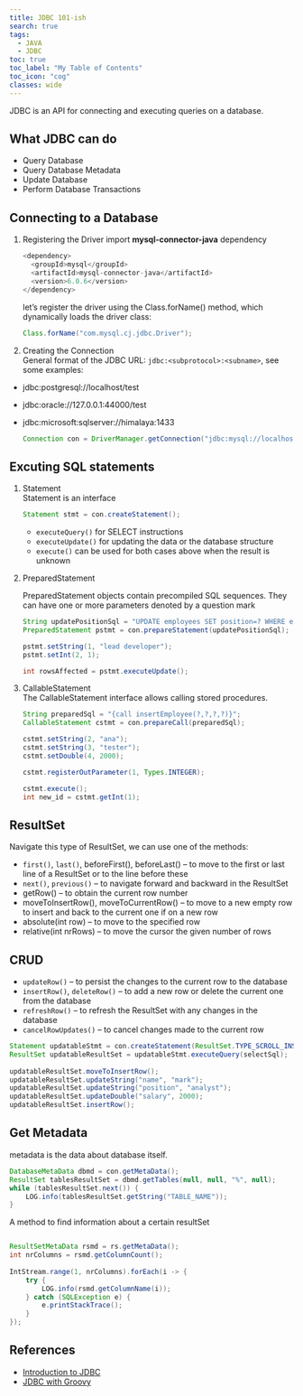 ```yaml
---
title: JDBC 101-ish
search: true
tags: 
  - JAVA
  - JDBC
toc: true
toc_label: "My Table of Contents"
toc_icon: "cog"
classes: wide
---
```

JDBC is an API for connecting and executing queries on a database.

## What JDBC can do

- Query Database
- Query Database Metadata
- Update Database
- Perform Database Transactions

## Connecting to a Database

1. Registering the Driver
   import **mysql-connector-java** dependency
    ```java
    <dependency>
      <groupId>mysql</groupId>
      <artifactId>mysql-connector-java</artifactId>
      <version>6.0.6</version>
    </dependency>
    ```
    
    let’s register the driver using the Class.forName() method, which dynamically loads the driver class:
    
    ```java
    Class.forName("com.mysql.cj.jdbc.Driver");
    ```

2. Creating the Connection  
    General format of the JDBC URL: `jdbc:<subprotocol>:<subname>`, see some examples:
  - jdbc:postgresql://localhost/test 
  - jdbc:oracle://127.0.0.1:44000/test 
  - jdbc:microsoft:sqlserver://himalaya:1433
    
    ```java
    Connection con = DriverManager.getConnection("jdbc:mysql://localhost:3306/myDb", "user1", "pass");
    ```

  
## Excuting SQL statements

1. Statement  
  Statement is an interface
    ```java
    Statement stmt = con.createStatement();
    ```
    - `executeQuery()` for SELECT instructions
    - `executeUpdate()` for updating the data or the database structure
    - `execute()` can be used for both cases above when the result is unknown

2. PreparedStatement  

    PreparedStatement objects contain precompiled SQL sequences. They can have one or more parameters denoted by a question mark
    ```java
    String updatePositionSql = "UPDATE employees SET position=? WHERE emp_id=?";
    PreparedStatement pstmt = con.prepareStatement(updatePositionSql);
    
    pstmt.setString(1, "lead developer");
    pstmt.setInt(2, 1);
    
    int rowsAffected = pstmt.executeUpdate();
    ```
3. CallableStatement  
  The CallableStatement interface allows calling stored procedures.
    ```java
    String preparedSql = "{call insertEmployee(?,?,?,?)}";
    CallableStatement cstmt = con.prepareCall(preparedSql);
    
    cstmt.setString(2, "ana");
    cstmt.setString(3, "tester");
    cstmt.setDouble(4, 2000);
    
    cstmt.registerOutParameter(1, Types.INTEGER);
    
    cstmt.execute();
    int new_id = cstmt.getInt(1);
    ```
    
## ResultSet  
   Navigate this type of ResultSet, we can use one of the methods:
   - `first()`, `last()`, beforeFirst(), beforeLast() – to move to the first or last line of a ResultSet or to the line before these
   - `next()`, `previous()` – to navigate forward and backward in the ResultSet
   - getRow() – to obtain the current row number
   - moveToInsertRow(), moveToCurrentRow() – to move to a new empty row to insert and back to the current one if on a new row
   - absolute(int row) – to move to the specified row
   - relative(int nrRows) – to move the cursor the given number of rows
 
## CRUD
 
   - `updateRow()` – to persist the changes to the current row to the database
   - `insertRow()`, `deleteRow()` – to add a new row or delete the current one from the database
   - `refreshRow()` – to refresh the ResultSet with any changes in the database
   - `cancelRowUpdates()` – to cancel changes made to the current row
   
   ```java
   Statement updatableStmt = con.createStatement(ResultSet.TYPE_SCROLL_INSENSITIVE, ResultSet.CONCUR_UPDATABLE);
   ResultSet updatableResultSet = updatableStmt.executeQuery(selectSql);
    
   updatableResultSet.moveToInsertRow();
   updatableResultSet.updateString("name", "mark");
   updatableResultSet.updateString("position", "analyst");
   updatableResultSet.updateDouble("salary", 2000);
   updatableResultSet.insertRow();  
   ```
   
## Get Metadata
metadata is the data about database itself.

```java
DatabaseMetaData dbmd = con.getMetaData();
ResultSet tablesResultSet = dbmd.getTables(null, null, "%", null);
while (tablesResultSet.next()) {
    LOG.info(tablesResultSet.getString("TABLE_NAME"));
}

```

A method to find information about a certain resultSet
```java

ResultSetMetaData rsmd = rs.getMetaData();
int nrColumns = rsmd.getColumnCount();
 
IntStream.range(1, nrColumns).forEach(i -> {
    try {
        LOG.info(rsmd.getColumnName(i));
    } catch (SQLException e) {
        e.printStackTrace();
    }
});
```

## References

- [Introduction to JDBC](http://www.baeldung.com/java-jdbc)
- [JDBC with Groovy](http://www.baeldung.com/jdbc-groovy)